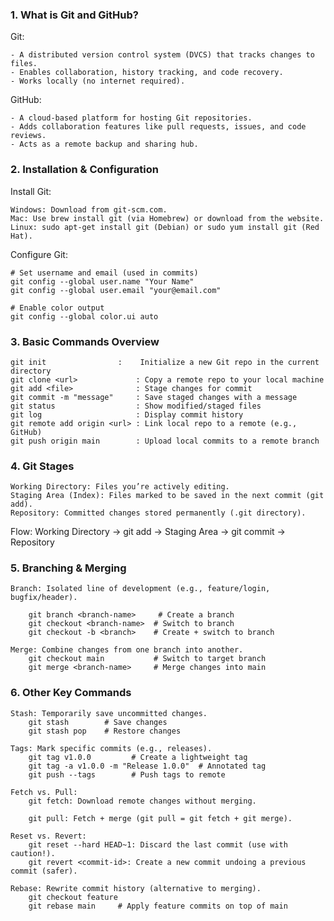 ### 1. What is Git and GitHub?
Git:

    - A distributed version control system (DVCS) that tracks changes to files.
    - Enables collaboration, history tracking, and code recovery.
    - Works locally (no internet required).

GitHub:

    - A cloud-based platform for hosting Git repositories.
    - Adds collaboration features like pull requests, issues, and code reviews.
    - Acts as a remote backup and sharing hub.

### 2. Installation & Configuration
Install Git:

    Windows: Download from git-scm.com.
    Mac: Use brew install git (via Homebrew) or download from the website.
    Linux: sudo apt-get install git (Debian) or sudo yum install git (Red Hat).

Configure Git:

    # Set username and email (used in commits)
    git config --global user.name "Your Name"
    git config --global user.email "your@email.com"

    # Enable color output
    git config --global color.ui auto


### 3. Basic Commands Overview

    git init	            :    Initialize a new Git repo in the current directory
    git clone <url>	            : Copy a remote repo to your local machine
    git add <file>	            : Stage changes for commit
    git commit -m "message"	    : Save staged changes with a message
    git status	                : Show modified/staged files
    git log	                    : Display commit history
    git remote add origin <url>	: Link local repo to a remote (e.g., GitHub)
    git push origin main	    : Upload local commits to a remote branch

### 4. Git Stages
    Working Directory: Files you’re actively editing.
    Staging Area (Index): Files marked to be saved in the next commit (git add).
    Repository: Committed changes stored permanently (.git directory).

Flow:
    Working Directory → git add → Staging Area → git commit → Repository

### 5. Branching & Merging

    Branch: Isolated line of development (e.g., feature/login, bugfix/header).

        git branch <branch-name>     # Create a branch
        git checkout <branch-name>  # Switch to branch
        git checkout -b <branch>    # Create + switch to branch

    Merge: Combine changes from one branch into another.
        git checkout main           # Switch to target branch
        git merge <branch-name>     # Merge changes into main


### 6. Other Key Commands

    Stash: Temporarily save uncommitted changes.
        git stash        # Save changes
        git stash pop    # Restore changes

    Tags: Mark specific commits (e.g., releases).
        git tag v1.0.0         # Create a lightweight tag
        git tag -a v1.0.0 -m "Release 1.0.0"  # Annotated tag
        git push --tags        # Push tags to remote

    Fetch vs. Pull:
        git fetch: Download remote changes without merging.

        git pull: Fetch + merge (git pull = git fetch + git merge).
    
    Reset vs. Revert:
        git reset --hard HEAD~1: Discard the last commit (use with caution!).
        git revert <commit-id>: Create a new commit undoing a previous commit (safer).

    Rebase: Rewrite commit history (alternative to merging).
        git checkout feature
        git rebase main     # Apply feature commits on top of main